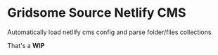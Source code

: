 # Gridsome Source Netlify CMS

Automatically load netlify cms config and parse folder/files collections

That's a **WIP**
